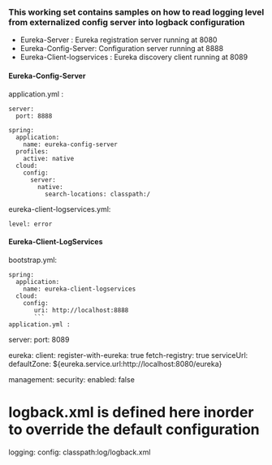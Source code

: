 ### This working set contains samples on how to read logging level from externalized config server into logback configuration


* Eureka-Server : Eureka registration server running at 8080
* Eureka-Config-Server: Configuration server running at 8888
* Eureka-Client-logservices : Eureka discovery client running at 8089

#### Eureka-Config-Server 

application.yml : 
```
server:
  port: 8888

spring:
  application:
    name: eureka-config-server
  profiles:
    active: native
  cloud:
    config:
      server:
        native:
          search-locations: classpath:/
```
eureka-client-logservices.yml:

```
level: error
```

#### Eureka-Client-LogServices

bootstrap.yml: 
```
spring:
  application:
    name: eureka-client-logservices
  cloud:
    config:      
       uri: http://localhost:8888
       ```
application.yml : 

```
server:
  port: 8089
  
eureka:
  client:
    register-with-eureka: true
    fetch-registry: true
    serviceUrl:
      defaultZone: ${eureka.service.url:http://localhost:8080/eureka}

management:
  security:
    enabled: false
    

  # logback.xml is defined here inorder to override the default configuration 
logging:
  config: classpath:log/logback.xml
  ```
